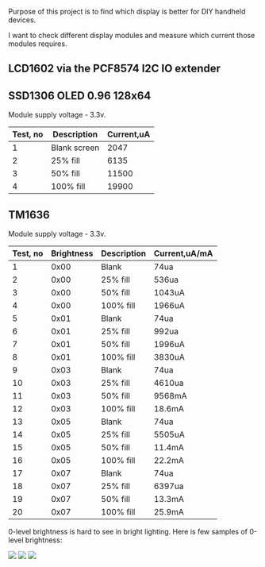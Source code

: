 Purpose of this project is to find which display is better for DIY  handheld devices.

I want to check different display modules and measure which current those modules requires.


## LCD1602 via the PCF8574 I2C IO extender


## SSD1306 OLED 0.96 128x64

Module supply voltage - 3.3v.

|Test, no|Description|Current,uA|
|--|--|--|
|1|Blank screen|2047|
|2|25% fill|6135|
|3|50% fill|11500|
|4|100% fill|19900|

## TM1636

Module supply voltage - 3.3v.

|Test, no|Brightness|Description|Current,uA/mA|
|--|--|--|--|
|1|0x00|Blank|74ua|
|2|0x00|25% fill|536ua|
|3|0x00|50% fill|1043uA|
|4|0x00|100% fill|1966uA|
|5|0x01|Blank|74ua|
|6|0x01|25% fill|992ua|
|7|0x01|50% fill|1996uA|
|8|0x01|100% fill|3830uA|
|9|0x03|Blank|74ua|
|10|0x03|25% fill|4610ua|
|11|0x03|50% fill|9568mA|
|12|0x03|100% fill|18.6mA|
|13|0x05|Blank|74ua|
|14|0x05|25% fill|5505uA|
|15|0x05|50% fill|11.4mA|
|16|0x05|100% fill|22.2mA|
|17|0x07|Blank|74ua|
|18|0x07|25% fill|6397ua|
|19|0x07|50% fill|13.3mA|
|20|0x07|100% fill|25.9mA|

0-level brightness is hard to see in bright lighting.
Here is few samples of 0-level brightness:

<img src="./img/tm1637_0_fill25.jpg">
<img src="./img/tm1637_0_fill50.jpg">
<img src="./img/tm1637_0_fill100.jpg">
